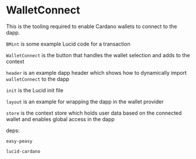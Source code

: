 # WalletConnect

This is the tooling required to enable Cardano wallets to connect to the dapp.

`BMint` is some example Lucid code for a transaction

`WalletConnect` is the button that handles the wallet selection and adds to the context

`header` is an example dapp header which shows how to dynamically import `walletConnect` to the dapp

`init` is the Lucid init file

`layout` is an example for wrapping the dapp in the wallet provider

`store` is the context store which holds user data based on the connected wallet and enables global access in the dapp

deps:

`easy-peasy`

`lucid-cardano`
